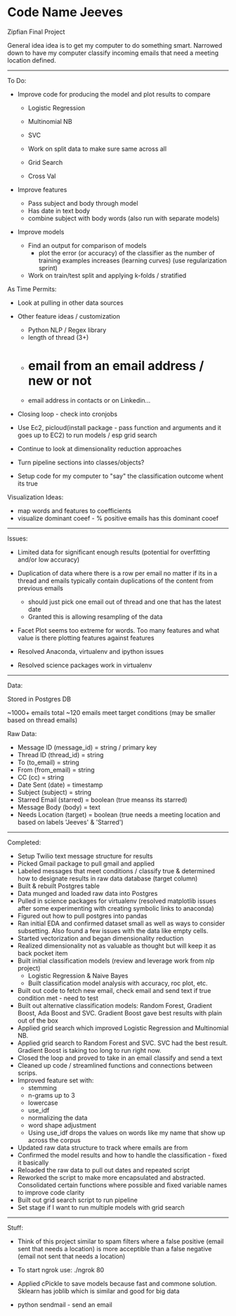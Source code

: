 # Code Name Jeeves 
Zipfian Final Project

General idea idea is to get my computer to do something smart. Narrowed down to have my computer classify incoming emails that need a meeting location defined.

------------

To Do:

- Improve code for producing the model and plot results to compare
    - Logistic Regression
    - Multinomial NB
    - SVC

    - Work on split data to make sure same across all
    - Grid Search
    - Cross Val

- Improve features
    - Pass subject and body through model
    - Has date in text body
    - combine subject with body words (also run with separate models)

- Improve models
    - Find an output for comparison of models
        - plot the error (or accuracy) of the classifier as the number of training examples increases (learning curves) (use regularization sprint)
    - Work on train/test split and applying k-folds / stratified


As Time Permits:
- Look at pulling in other data sources

- Other feature ideas / customization
    - Python NLP / Regex library
    - length of thread (3+)
    - # email from an email address / new or not
    - email address in contacts or on Linkedin...


- Closing loop - check into cronjobs

- Use Ec2, picloud(install package - pass function and arguments and it goes up to EC2) to run models / esp grid search

- Continue to look at dimensionality reduction approaches
- Turn pipeline sections into classes/objects?

- Setup code for my computer to "say" the classification outcome whent its true


Visualization Ideas:
- map words and features to coefficients
- visualize dominant coeef - % positive emails has this dominant cooef

---------------
Issues:
- Limited data for significant enough results (potential for overfitting and/or low accuracy)
- Duplication of data where there is a row per email no matter if its in a thread and emails typically contain duplications of the content from previous emails
    - should just pick one email out of  thread and one that has the latest date
    - Granted this is allowing resampling of the data
- Facet Plot seems too extreme for words. Too many features and what value is there plotting features against features


- Resolved Anaconda, virtualenv and ipython issues
- Resolved science packages work in virtualenv

---------------
Data:

Stored in Postgres DB

~1000+ emails total
~120 emails meet target conditions (may be smaller based on thread emails)

Raw Data:
- Message ID (message_id) = string / primary key
- Thread ID (thread_id) = string
- To (to_email) = string
- From (from_email) = string
- CC (cc) = string
- Date Sent (date) = timestamp
- Subject (subject) = string
- Starred Email (starred) = boolean (true meanss its starred)
- Message Body (body) = text
- Needs Location (target) = boolean (true needs a meeting location and based on labels 'Jeeves' & 'Starred')

---------------
Completed:
- Setup Twilio text message structure for results
- Picked Gmail package to pull gmail and applied
- Labeled messages that meet conditions / classify true & determined how to designate results in raw data database (target column)
- Built & rebuilt Postgres table
- Data munged and loaded raw data into Postgres
- Pulled in science packages for virtualenv (resolved matplotlib issues after some experimenting with creating symbolic links to anaconda)
- Figured out how to pull postgres into pandas
- Ran initial EDA and confirmed dataset small as well as ways to consider subsetting. Also found a few issues with the data like empty cells.
- Started vectorization and began dimensionality reduction 
- Realized dimensionality not as valuable as thought but will keep it as back pocket item
- Built initial classification models (review and leverage work from nlp project)
    - Logistic Regression & Naive Bayes
    - Built classification model analysis with accuracy, roc plot, etc.
- Built out code to fetch new email, check email and send text if true condition met - need to test
- Built out alternative classification models: Random Forest, Gradient Boost, Ada Boost and SVC. Gradient Boost gave best results with plain out of the box
- Applied grid search which improved Logistic Regression and Multinomial NB. 
- Applied grid search to Random Forest and SVC. SVC had the best result. Gradient Boost is taking too long to run right now.
- Closed the loop and proved to take in an email classify and send a text
- Cleaned up code / streamlined functions and connections between scrips.
- Improved feature set with:
    - stemming
    - n-grams up to 3
    - lowercase
    - use_idf
    - normalizing the data
    - word shape adjustment
    - Using use_idf drops the values on words like my name that show up across the corpus
- Updated raw data structure to track where emails are from
- Confirmed the model results and how to handle the classification - fixed it basically
- Reloaded the raw data to pull out dates and repeated script
- Reworked the script to make more encapsulated and abstracted. Consolidated certain functions where possible and fixed variable names to improve code clarity
- Built out grid search script to run pipeline
- Set stage if I want to run multiple models with grid search

---------------
Stuff:
- Think of this project similar to spam filters where a false positive (email sent that needs a location) is more acceptible than a false negative (email not sent that needs a location)

- To start ngrok use:
    ./ngrok 80

- Applied cPickle to save models because fast and commone solution. Sklearn has joblib which is similar and good for big data

- python sendmail - send an email
